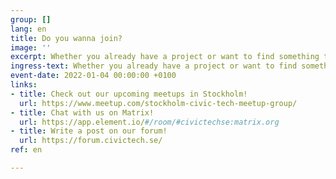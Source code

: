 ```yaml
---
group: []
lang: en
title: Do you wanna join?
image: ''
excerpt: Whether you already have a project or want to find something to contribute to, you are welcome in our network!
ingress-text: Whether you already have a project or want to find something to contribute to, you are welcome in our network!
event-date: 2022-01-04 00:00:00 +0100
links:
- title: Check out our upcoming meetups in Stockholm!
  url: https://www.meetup.com/stockholm-civic-tech-meetup-group/
- title: Chat with us on Matrix!
  url: https://app.element.io/#/room/#civictechse:matrix.org
- title: Write a post on our forum!
  url: https://forum.civictech.se/
ref: en

---
```

